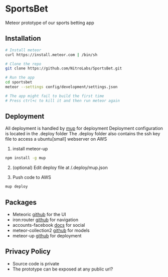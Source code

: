 SportsBet
==========
Meteor prototype of our sports betting app

Installation
--------------
```sh
# Install meteor
curl https://install.meteor.com | /bin/sh

# Clone the repo
git clone https://github.com/NitroLabs/SportsBet.git

# Run the app
cd sportsbet
meteor --settings config/development/settings.json

# The app might fail to build the first time
# Press ctrl+c to kill it and then run meteor again
```

Deployment
--------------
All deployment is handled by [mup](https://github.com/arunoda/meteor-up) for deployment
Deployment configuration is located in the .deploy folder
The .deploy folder also contains the ssh key file to access a ubuntu[small] webserver on AWS

1) install meteor-up
```sh
npm install -g mup
```
2) (optional) Edit deploy file at /.deploy/mup.json

3) Push code to AWS
```sh
mup deploy
```


Packages
--------
* Meteoric [github](https://github.com/meteoric/meteor-ionic) for the UI
* iron:router [github](https://github.com/EventedMind/iron-router) for navigation
* accounts-facebook [docs](http://docs.meteor.com/#/full/accounts_api) for social
* meteor-collection2 [github](https://github.com/aldeed/meteor-collection2) for models
* meteor-up [github](https://github.com/arunoda/meteor-up) for deployment

 
Privacy Policy
--------------
* Source code is private
* The prototype can be exposed at any public url?
